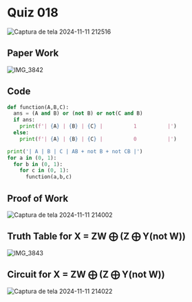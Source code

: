 # Quiz 018

![Captura de tela 2024-11-11 212516](https://github.com/user-attachments/assets/e312ff7c-24ff-4c47-951f-ffc8461802e6)


## Paper Work

![IMG_3842](https://github.com/user-attachments/assets/1b4ff0f6-add0-4578-8a01-56833622a40c)

## Code

```py
def function(A,B,C):
  ans = (A and B) or (not B) or not(C and B)
  if ans:
    print(f'| {A} | {B} | {C} |          1          |')
  else:
    print(f'| {A} | {B} | {C} |          0          |')

print('| A | B | C | AB + not B + not CB |')
for a in (0, 1):
  for b in (0, 1):
    for c in (0, 1):
      function(a,b,c)

```

## Proof of Work

![Captura de tela 2024-11-11 214002](https://github.com/user-attachments/assets/4887efb7-7111-47bb-9c6c-7842b327d7c7)

## Truth Table for X = ZW ⨁ (Z ⨁ Y(not W)) 

![IMG_3843](https://github.com/user-attachments/assets/06d28939-dcf6-482d-b213-d0461b13558d)


## Circuit for X = ZW ⨁ (Z ⨁ Y(not W)) 

![Captura de tela 2024-11-11 214022](https://github.com/user-attachments/assets/212bda78-c436-493d-bdef-eede33616d80)
